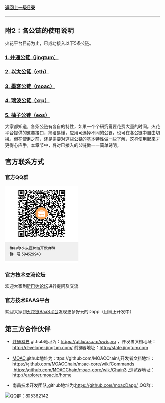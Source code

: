 #### <a href="./index.md#top">返回上一级目录</a>      
---
## 附2：各公链的使用说明  


火花平台目前为止，已成功接入以下5条公链。

###	<a href="./chapter10.1.md#top">1. 井通公链（jingtum）</a>  <br>

###	<a href="./chapter10.2.md#top">2. 以太公链（eth）</a>  <br>

###	<a href="./chapter10.3.md#top">3. 墨客公链（moac）</a>  <br>

###	<a href="./chapter10.4.md#top">4. 瑞波公链（xrp）</a>  <br>

###	<a href="./chapter10.5.md#top">5. 柚子公链（eos）</a>  <br>


大家都知道，各条公链有各自的特性，如果一个个研究需要花费大量的时间。火花平台提供的这套接口，简洁易懂，应用可选择不同的公链，也可在各公链中自由切换。但在使用之前，还是需要对这些公链的基本特性做一些了解，这样使用起来才更得心应手。本章节中，将对已接入的公链做一一简单说明。





## 官方联系方式

### 官方QQ群

![QQ群：594629943](../sp.png)

### 官方技术交流论坛
  欢迎大家到<a href="http://sparkda.com/">斯巴达论坛</a>进行提问及交流 

### 官方技术BAAS平台
  欢迎大家到<a href="http://baas.sparkchain.cn/">火花链BaaS平台</a>发现更多好玩的Dapp（目前正开发中）


## 第三方合作伙伴

 - <a href="https://www.jingtum.com/">井通科技</a>,github地址为：https://github.com/swtcpro ，开发者文档地址：http://developer.jingtum.com/  浏览器地址：http://state.jingtum.com

 - <a href="http://www.moac.io/">MOAC</a>,github地址为：ttps://github.com/MOACChain/,开发者文档地址：https://github.com/MOACChain/moac-core/wiki/Commands ,https://github.com/MOACChain/moac-core/wiki/Chain3 ,浏览器地址：http://explorer.moac.io/home

 - 南昌技术开发团队,github地址为:https://github.com/moacDapp/ ,QQ群：

 ![QQ群：805362142](../nc.png)

